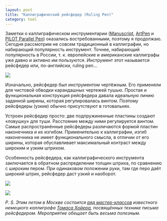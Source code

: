 ```yaml
---
layout: post
title: "Каллиграфический рейсфедер (Ruling Pen)"
category: tool
---
```

Заметки о каллиграфическом инструментарии ([Manuscript](https://quillcraft.livejournal.com/18244.html), [ArtPen](https://quillcraft.livejournal.com/18707.html) и [PILOT Parallel Pen](https://quillcraft.livejournal.com/19915.html)) оказались востребованными, поэтому я продолжаю. Сегодня рассмотрим не совсем традиционный в каллиграфии, но набирающий популярность инструмент. Точнее, набирающий популярность в России, т. к. европейские и американские каллиграфы уже давно и активно им пользуются. Инструмент этот называется рейсфедер или, по-английски, ruling pen...

![](https://pics.livejournal.com/quillcraft/pic/000bc83z)

Изначально, рейсфедер был инструментом чертёжным. Его применяли для чистовой обводки карандашных чертежей тушью. Простая и функциональная конструкция рейсфедера давала идеальную линию заданной ширины, которая регулировалась винтом. Поэтому рейсфедеры (узкие) обычно присутствуют в готовальнях.

Устроен рейсфедер просто: две подпружиненные пластины создают «ловушку» для туши. Расстояние между ними регулируется винтом. Самые распространённые рейсфедеры различаются формой пластин наконечника и их изгибом. Применительно к каллиграфии, изгиб наконечника не имеет функционального смысла, в отличии от его ширины, которая обуславливает максимальный контраст между широким и узким штрихом.

Особенность рейсфедера, как каллиграфического инструмента заключается в обратном распределении толщин штриха, по сравнению с широким пером. При одинаковом положении руки, там где перо даёт широкий штрих, рейсфедер даст узкий и наоборот.

![](https://pics.livejournal.com/quillcraft/pic/000beckr)

![](https://pics.livejournal.com/quillcraft/pic/000bdbps)

*P. S. Этим летом в Москве состоится [ряд мастер-классов](https://www.directdesign.ru/workshop/) известного немецкого каллиграфа [Томаса Хойера](https://www.callitype.de/en/index.html), посвящённых технике письма рейсфедером. Мероприятие обещает быть весьма полезным.*
